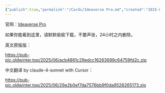 ```yaml
---
{"publish":true,"permalink":"/Cards/Ideaverse Pro.md","created":"2025-06-15","modified":"2025-07-09","published":"2025-07-09T18:32:04.713+08:00","cssclasses":""}
---
```



官网：[Ideaverse Pro](https://www.linkingyourthinking.com/ideaverse-pro?sh_kit=6e207043251e5900ea145e2108421a9907a2c4610a216dc29b5e3ce4a245e859)

如果你能看到这里，请默默偷偷下载，不要声张，24小时之内删除。

英文原版版：

https://pub-pic.oldwinter.top/2025/06/acb4861c29edcc16263699c64759fd2c.zip

中文翻译 by claude-4-sonnet with Cursor：

https://pub-pic.oldwinter.top/2025/06/29e2b0ef7da7576bb9f0da9526265173.zip
